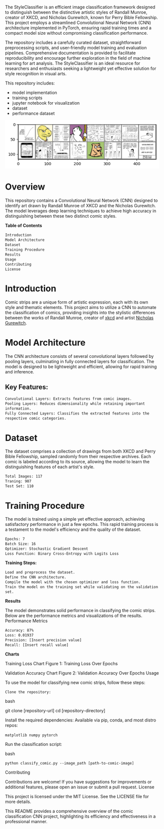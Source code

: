 The StyleClassifier is an efficient image classification framework designed to distinguish between the distinctive artistic styles of Randall Munroe, creator of XKCD, and Nicholas Gurewitch, known for Perry Bible Fellowship. This project employs a streamlined Convolutional Neural Network (CNN) architecture implemented in PyTorch, ensuring rapid training times and a compact model size without compromising classification performance.

The repository includes a carefully curated dataset, straightforward preprocessing scripts, and user-friendly model training and evaluation pipelines. Comprehensive documentation is provided to facilitate reproducibility and encourage further exploration in the field of machine learning for art analysis. The StyleClassifier is an ideal resource for researchers and enthusiasts seeking a lightweight yet effective solution for style recognition in visual arts.

This repository includes:
- model implementation
- training scripts
- jupyter notebook for visualization
- dataset
- performance dataset

![Image Sample](/resources/sample_image.png)

# Overview

This repository contains a Convolutional Neural Network (CNN) designed to identify art drawn by Randall Munroe of XKCD and the Nicholas Gurewitch. The model leverages deep learning techniques to achieve high accuracy in distinguishing between these two distinct comic styles.


**Table of Contents**

    Introduction
    Model Architecture
    Dataset
    Training Procedure
    Results
    Usage
    Contributing
    License

# Introduction

Comic strips are a unique form of artistic expression, each with its own style and thematic elements. This project aims to utilize a CNN to automate the classification of comics, providing insights into the stylistic differences between the works of Randall Munroe, creator of [xkcd](xkcd.com) and artist [Nicholas Gurewitch](https://pbfcomics.com/).

# Model Architecture

The CNN architecture consists of several convolutional layers followed by pooling layers, culminating in fully connected layers for classification. The model is designed to be lightweight and efficient, allowing for rapid training and inference.

## Key Features:

    Convolutional Layers: Extracts features from comic images.
    Pooling Layers: Reduces dimensionality while retaining important information.
    Fully Connected Layers: Classifies the extracted features into the respective comic categories.

# Dataset

The dataset comprises a collection of drawings from both XKCD and Perry Bible Fellowship, sampled randomly from their respective archives. Each comic is labeled according to its source, allowing the model to learn the distinguishing features of each artist's style.

    Total Images: 117
    Traning: 907
    Test Set: 110

# Training Procedure

The model is trained using a simple yet effective approach, achieving satisfactory performance in just a few epochs. This rapid training process is a testament to the model's efficiency and the quality of the dataset.

    Epochs: 7
    Batch Size: 16
    Optimizer: Stochastic Gradient Descent
    Loss Function: Binary Cross-Entropy with Logits Loss

**Training Steps:**

    Load and preprocess the dataset.
    Define the CNN architecture.
    Compile the model with the chosen optimizer and loss function.
    Train the model on the training set while validating on the validation set.

**Results**

The model demonstrates solid performance in classifying the comic strips. Below are the performance metrics and visualizations of the results.
Performance Metrics

    Accuracy: 87%
    Loss: 0.01937
    Precision: [Insert precision value]
    Recall: [Insert recall value]

**Charts**

Training Loss Chart
Figure 1: Training Loss Over Epochs

Validation Accuracy Chart
Figure 2: Validation Accuracy Over Epochs
Usage

To use the model for classifying new comic strips, follow these steps:

    Clone the repository:

bash

git clone [repository-url]
cd [repository-directory]

Install the required dependencies: Available via pip, conda, and most distro repos:

`matplotlib numpy pytorch`

Run the classification script:

bash

    python classify_comic.py --image_path [path-to-comic-image]

Contributing

Contributions are welcome! If you have suggestions for improvements or additional features, please open an issue or submit a pull request.
License

This project is licensed under the MIT License. See the LICENSE file for more details.

This README provides a comprehensive overview of the comic classification CNN project, highlighting its efficiency and effectiveness in a professional manner.
